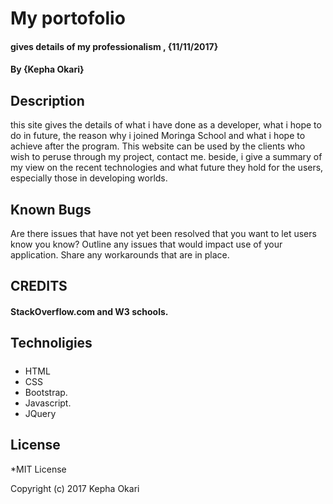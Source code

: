 # My portofolio

#### gives details of my professionalism , {11/11/2017}

#### By **{Kepha Okari}**

## Description

this  site gives the details of what i have done as a developer, what i hope to do in future, the reason why i joined Moringa School and what i hope to achieve after the program. This website can be used by the clients who wish to peruse through my project, contact me. beside, i give a summary of my view on the recent technologies and what future they hold for the users, especially those in developing worlds.


## Known Bugs

Are there issues that have not yet been resolved that you want to let users know you know? Outline any issues that would impact use of your application. Share any workarounds that are in place.

## CREDITS

####  StackOverflow.com and W3 schools.

## Technoligies

##### 
* HTML
* CSS
* Bootstrap.
* Javascript.
* JQuery

## License

*MIT License

Copyright (c) 2017 Kepha Okari